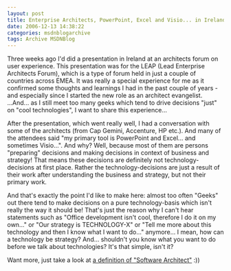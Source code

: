 ```yaml
---
layout: post
title: Enterprise Architects, PowerPoint, Excel and Visio... in Ireland
date: 2006-12-13 14:38:22
categories: msdnblogarchive
tags: Archive MSDNBlog
---
```


Three weeks ago I'd did a presentation in Ireland at an architects forum on user experience. This presentation was for the LEAP (Lead Enterprise Architects Forum), which is a type of forum held in just a couple of countries across EMEA. It was really a special experience for me as it confirmed some thoughts and learnings I had in the past couple of years - and especially since I started the new role as an architect evangelist. ...And... as I still meet too many geeks which tend to drive decisions "just" on "cool technologies", I want to share this experience...

 After the presentation, which went really well, I had a conversation with some of the architects (from Cap Gemini, Accenture, HP etc.). And many of the attendees said "my primary tool is PowerPoint and Excel... and sometimes Visio...". And why? Well, because most of them are persons "preparing" decisions and making decisions in context of business and strategy! That means these decisions are definitely not technology-decisions at first place. Rather the technology-decisions are just a result of their work after understanding the business and strategy, but not their primary work.

 And that's exactly the point I'd like to make here: almost too often "Geeks" out there tend to make decisions on a pure technology-basis which isn't really the way it should be! That's just the reason why I can't hear statements such as "Office development isn't cool, therefore I do it on my own..." or "Our strategy is TECHNOLOGY-X" or "Tell me more about this technology and then I know what I want to do..." anymore... I mean, how can a technology be strategy? And... shouldn't you know what you want to do before we talk about technologies? It's that simple, isn't it?

 Want more, just take a look at [a definition of "Software Architect"](http://en.wikipedia.org/wiki/Software_architect "Software Architect") :))


